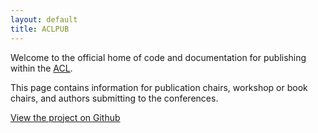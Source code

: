 ```yaml
---
layout: default
title: ACLPUB
---
```


Welcome to the official home of code and documentation for publishing within the [ACL](https://www.aclweb.org/).

This page contains information for publication chairs, workshop or book chairs, and authors submitting to the conferences.

[View the project on Github](https://github.com/acl-org/ACLPUB)
